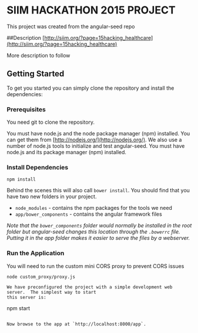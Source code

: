 # SIIM HACKATHON 2015 PROJECT

This project was created from the angular-seed repo

##Description
[http://siim.org/?page=15hacking_healthcare](http://siim.org/?page=15hacking_healthcare)

More description to follow

## Getting Started

To get you started you can simply clone the repository and install the dependencies:

### Prerequisites

You need git to clone the repository.

You must have node.js and the node package manager (npm) installed. You can get them from [http://nodejs.org/](http://nodejs.org/).
We also use a number of node.js tools to initialize and test angular-seed. You must have node.js and
its package manager (npm) installed.

### Install Dependencies

```
npm install
```

Behind the scenes this will also call `bower install`.  You should find that you have two new
folders in your project.

* `node_modules` - contains the npm packages for the tools we need
* `app/bower_components` - contains the angular framework files

*Note that the `bower_components` folder would normally be installed in the root folder but
angular-seed changes this location through the `.bowerrc` file.  Putting it in the app folder makes
it easier to serve the files by a webserver.*

### Run the Application
You will need to run the custom mini CORS proxy to prevent CORS issues
```
node custom_proxy/proxy.js

We have preconfigured the project with a simple development web server.  The simplest way to start
this server is:

```
npm start
```

Now browse to the app at `http://localhost:8000/app`.
